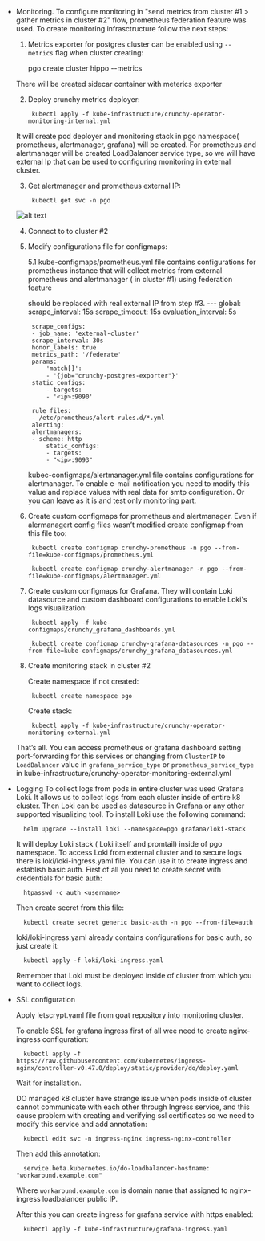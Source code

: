 * Monitoring.
    To configure monitoring in "send metrics from cluster #1 > gather metrics in cluster #2" flow, prometheus federation feature was used. 
    To create monitoring infrasctructure follow the next steps:
    1. Metrics exporter for postgres cluster can be enabled using `--metrics` flag when cluster creating:
    
        pgo create cluster hippo --metrics

    There will be created sidecar container with meterics exporter

    2. Deploy crunchy metrics deployer:

            kubectl apply -f kube-infrastructure/crunchy-operator-monitoring-internal.yml
    
    It will create pod deployer and monitoring stack in pgo namespace( prometheus, alertmanager, grafana) will be created. For prometheus and alertmanager will be created LoadBalancer service type, so we will have external Ip that can be used to configuring monitoring in external cluster.

    3. Get alertmanager and prometheus external IP:
        
            kubectl get svc -n pgo

    ![alt text](http://img.empeek.net/1K4PZOC.png)

    4. Connect to to cluster #2

    5. Modify configurations file for configmaps:

        5.1
        kube-configmaps/prometheus.yml file contains configurations for prometheus instance that will collect metrics from external prometheus and alertmanager ( in cluster #1) using federation feature

        <ip> should be replaced with real external IP from step #3.
            ---
            global:
            scrape_interval: 15s
            scrape_timeout: 15s
            evaluation_interval: 5s

            scrape_configs:
            - job_name: 'external-cluster'
            scrape_interval: 30s
            honor_labels: true
            metrics_path: '/federate'
            params:
                'match[]':
                - '{job="crunchy-postgres-exporter"}'
            static_configs:
                - targets:
                - '<ip>:9090'

            rule_files:
            - /etc/prometheus/alert-rules.d/*.yml
            alerting:
            alertmanagers:
            - scheme: http
                static_configs:
                - targets:
                - "<ip>:9093"

        kubec-configmaps/alertmanager.yml file contains configurations for alertmanager. To enable e-mail notification you need to modify this value and replace values with real data for smtp configuration. Or you can leave as it is and test only monitoring part.

    6. Create custom configmaps for prometheus and alertmanager. Even if alermanagert config files wasn’t modified create configmap from this file too:

            kubectl create configmap crunchy-prometheus -n pgo --from-file=kube-configmaps/prometheus.yml
                
            kubectl create configmap crunchy-alertmanager -n pgo --from-file=kube-configmaps/alertmanager.yml

    6. Create custom configmaps for Grafana. They will contain Loki datasource and custom dashboard configurations to enable Loki's logs visualization:

            kubectl apply -f kube-configmaps/crunchy_grafana_dashboards.yml

            kubectl create configmap crunchy-grafana-datasources -n pgo --from-file=kube-configmaps/crunchy_grafana_datasources.yml
    
    7. Create monitoring stack in cluster #2

        Create namespace if not created:
            
            kubectl create namespace pgo
        
        Create stack:

            kubectl apply -f kube-infrastructure/crunchy-operator-monitoring-external.yml

    That’s all. You can access prometheus or grafana dashboard setting port-forwarding for this services or changing from `ClusterIP` to `LoadBalancer` value in `grafana_service_type` or `prometheus_service_type` in kube-infrastructure/crunchy-operator-monitoring-external.yml 

* Logging
    To collect logs from pods in entire cluster was used Grafana Loki. It allows us to collect logs from each cluster inside of entire k8 cluster. Then Loki can be used as datasource in Grafana or any other supported visualizing tool.
    To install Loki use the following command:

        helm upgrade --install loki --namespace=pgo grafana/loki-stack

    It will deploy Loki stack ( Loki itself and promtail) inside of pgo namespace.
    To access Loki from external cluster and to secure logs there is loki/loki-ingress.yaml file. You can use it to create ingress and establish basic auth.
    First of all you need to create secret with credentials for basic auth:

        htpasswd -c auth <username>
    Then create secret from this file:

        kubectl create secret generic basic-auth -n pgo --from-file=auth 

    loki/loki-ingress.yaml already contains configurations for basic auth, so just create it:

        kubectl apply -f loki/loki-ingress.yaml

    Remember that Loki must be deployed inside of cluster from which you want to collect logs.

* SSL configuration

    Apply letscrypt.yaml file from goat repository into monitoring cluster.

    To enable SSL for grafana ingress first of all wee need to create nginx-ingress configuration:

        kubectl apply -f https://raw.githubusercontent.com/kubernetes/ingress-nginx/controller-v0.47.0/deploy/static/provider/do/deploy.yaml

    Wait for installation.

    DO managed k8 cluster have strange issue when pods inside of cluster cannot communicate with each other through Ingress service, and this cause problem with creating and verifying ssl certificates so we need to modify this service and add annotation:

        kubectl edit svc -n ingress-nginx ingress-nginx-controller

    Then add this annotation:

        service.beta.kubernetes.io/do-loadbalancer-hostname: "workaround.example.com"

    Where `workaround.example.com` is domain name that assigned to nginx-ingress loadbalancer public IP.

    After this you can create ingress for grafana service with https enabled:

        kubectl apply -f kube-infrastructure/grafana-ingress.yaml






    




            
    


